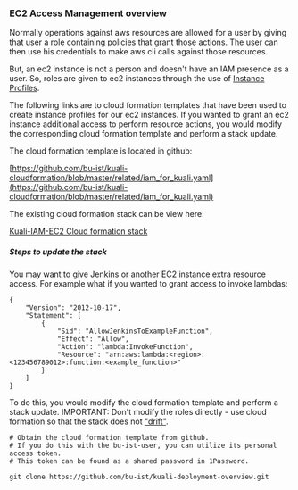 ### EC2 Access Management overview

Normally operations against aws resources are allowed for a user by giving that user a role containing policies that grant those actions. The user can then use his credentials to make aws cli calls against those resources.

But, an ec2 instance is not a person and doesn't have an IAM presence as a user.
So, roles are given to ec2 instances through the use of [Instance Profiles](https://docs.aws.amazon.com/IAM/latest/UserGuide/id_roles_use_switch-role-ec2_instance-profiles.html).

The following links are to cloud formation templates that have been used to create instance profiles for our ec2 instances. If you wanted to grant an ec2 instance additional access to perform resource actions, you would modify the corresponding cloud formation template and perform a stack update.

The cloud formation template is located in github:

[https://github.com/bu-ist/kuali-cloudformation/blob/master/related/iam_for_kuali.yaml](https://github.com/bu-ist/kuali-cloudformation/blob/master/related/iam_for_kuali.yaml)

The existing cloud formation stack can be view here:

[Kuali-IAM-EC2 Cloud formation stack](https://console.aws.amazon.com/cloudformation/home?region=us-east-1#/stacks/stackinfo?filteringText=&filteringStatus=active&viewNested=true&hideStacks=false&stackId=arn%3Aaws%3Acloudformation%3Aus-east-1%3A730096353738%3Astack%2FKuali-IAM-EC2%2Fa29d16e0-1b6d-11e9-adb1-126c686965ae)

   

##### Steps to update the stack

You may want to give Jenkins or another EC2 instance extra resource access. 
For example what if you wanted to grant access to invoke lambdas:

```
{
    "Version": "2012-10-17",
    "Statement": [
        {
            "Sid": "AllowJenkinsToExampleFunction",
            "Effect": "Allow",
            "Action": "lambda:InvokeFunction",
            "Resource": "arn:aws:lambda:<region>:<123456789012>:function:<example_function>"
        }
    ]
}
```

To do this, you would modify the cloud formation template and perform a stack update.
IMPORTANT: Don't modify the roles directly - use cloud formation so that the stack does not ["drift"](https://docs.aws.amazon.com/AWSCloudFormation/latest/UserGuide/detect-drift-stack.html).

```
# Obtain the cloud formation template from github.
# If you do this with the bu-ist-user, you can utilize its personal access token.
# This token can be found as a shared password in 1Password.

git clone https://github.com/bu-ist/kuali-deployment-overview.git
```


